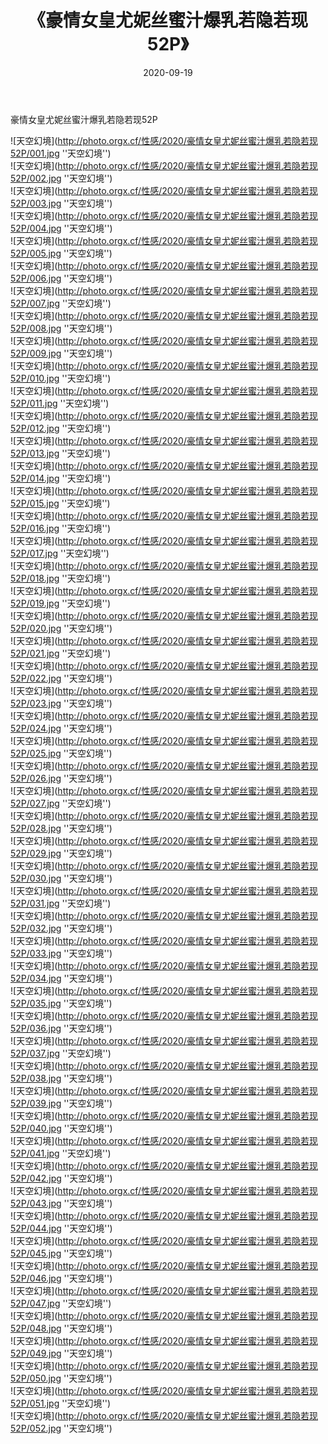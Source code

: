 ﻿---
layout: post
title:  《豪情女皇尤妮丝蜜汁爆乳若隐若现52P》
date:   2020-09-19
img: http://photo.orgx.cf/性感/2020/豪情女皇尤妮丝蜜汁爆乳若隐若现52P/000.jpg
tags: [美女, 性感, 泳衣]
---

豪情女皇尤妮丝蜜汁爆乳若隐若现52P



![天空幻境](http://photo.orgx.cf/性感/2020/豪情女皇尤妮丝蜜汁爆乳若隐若现52P/001.jpg ''天空幻境'') <br>
![天空幻境](http://photo.orgx.cf/性感/2020/豪情女皇尤妮丝蜜汁爆乳若隐若现52P/002.jpg ''天空幻境'') <br>
![天空幻境](http://photo.orgx.cf/性感/2020/豪情女皇尤妮丝蜜汁爆乳若隐若现52P/003.jpg ''天空幻境'') <br>
![天空幻境](http://photo.orgx.cf/性感/2020/豪情女皇尤妮丝蜜汁爆乳若隐若现52P/004.jpg ''天空幻境'') <br>
![天空幻境](http://photo.orgx.cf/性感/2020/豪情女皇尤妮丝蜜汁爆乳若隐若现52P/005.jpg ''天空幻境'') <br>
![天空幻境](http://photo.orgx.cf/性感/2020/豪情女皇尤妮丝蜜汁爆乳若隐若现52P/006.jpg ''天空幻境'') <br>
![天空幻境](http://photo.orgx.cf/性感/2020/豪情女皇尤妮丝蜜汁爆乳若隐若现52P/007.jpg ''天空幻境'') <br>
![天空幻境](http://photo.orgx.cf/性感/2020/豪情女皇尤妮丝蜜汁爆乳若隐若现52P/008.jpg ''天空幻境'') <br>
![天空幻境](http://photo.orgx.cf/性感/2020/豪情女皇尤妮丝蜜汁爆乳若隐若现52P/009.jpg ''天空幻境'') <br>
![天空幻境](http://photo.orgx.cf/性感/2020/豪情女皇尤妮丝蜜汁爆乳若隐若现52P/010.jpg ''天空幻境'') <br>
![天空幻境](http://photo.orgx.cf/性感/2020/豪情女皇尤妮丝蜜汁爆乳若隐若现52P/011.jpg ''天空幻境'') <br>
![天空幻境](http://photo.orgx.cf/性感/2020/豪情女皇尤妮丝蜜汁爆乳若隐若现52P/012.jpg ''天空幻境'') <br>
![天空幻境](http://photo.orgx.cf/性感/2020/豪情女皇尤妮丝蜜汁爆乳若隐若现52P/013.jpg ''天空幻境'') <br>
![天空幻境](http://photo.orgx.cf/性感/2020/豪情女皇尤妮丝蜜汁爆乳若隐若现52P/014.jpg ''天空幻境'') <br>
![天空幻境](http://photo.orgx.cf/性感/2020/豪情女皇尤妮丝蜜汁爆乳若隐若现52P/015.jpg ''天空幻境'') <br>
![天空幻境](http://photo.orgx.cf/性感/2020/豪情女皇尤妮丝蜜汁爆乳若隐若现52P/016.jpg ''天空幻境'') <br>
![天空幻境](http://photo.orgx.cf/性感/2020/豪情女皇尤妮丝蜜汁爆乳若隐若现52P/017.jpg ''天空幻境'') <br>
![天空幻境](http://photo.orgx.cf/性感/2020/豪情女皇尤妮丝蜜汁爆乳若隐若现52P/018.jpg ''天空幻境'') <br>
![天空幻境](http://photo.orgx.cf/性感/2020/豪情女皇尤妮丝蜜汁爆乳若隐若现52P/019.jpg ''天空幻境'') <br>
![天空幻境](http://photo.orgx.cf/性感/2020/豪情女皇尤妮丝蜜汁爆乳若隐若现52P/020.jpg ''天空幻境'') <br>
![天空幻境](http://photo.orgx.cf/性感/2020/豪情女皇尤妮丝蜜汁爆乳若隐若现52P/021.jpg ''天空幻境'') <br>
![天空幻境](http://photo.orgx.cf/性感/2020/豪情女皇尤妮丝蜜汁爆乳若隐若现52P/022.jpg ''天空幻境'') <br>
![天空幻境](http://photo.orgx.cf/性感/2020/豪情女皇尤妮丝蜜汁爆乳若隐若现52P/023.jpg ''天空幻境'') <br>
![天空幻境](http://photo.orgx.cf/性感/2020/豪情女皇尤妮丝蜜汁爆乳若隐若现52P/024.jpg ''天空幻境'') <br>
![天空幻境](http://photo.orgx.cf/性感/2020/豪情女皇尤妮丝蜜汁爆乳若隐若现52P/025.jpg ''天空幻境'') <br>
![天空幻境](http://photo.orgx.cf/性感/2020/豪情女皇尤妮丝蜜汁爆乳若隐若现52P/026.jpg ''天空幻境'') <br>
![天空幻境](http://photo.orgx.cf/性感/2020/豪情女皇尤妮丝蜜汁爆乳若隐若现52P/027.jpg ''天空幻境'') <br>
![天空幻境](http://photo.orgx.cf/性感/2020/豪情女皇尤妮丝蜜汁爆乳若隐若现52P/028.jpg ''天空幻境'') <br>
![天空幻境](http://photo.orgx.cf/性感/2020/豪情女皇尤妮丝蜜汁爆乳若隐若现52P/029.jpg ''天空幻境'') <br>
![天空幻境](http://photo.orgx.cf/性感/2020/豪情女皇尤妮丝蜜汁爆乳若隐若现52P/030.jpg ''天空幻境'') <br>
![天空幻境](http://photo.orgx.cf/性感/2020/豪情女皇尤妮丝蜜汁爆乳若隐若现52P/031.jpg ''天空幻境'') <br>
![天空幻境](http://photo.orgx.cf/性感/2020/豪情女皇尤妮丝蜜汁爆乳若隐若现52P/032.jpg ''天空幻境'') <br>
![天空幻境](http://photo.orgx.cf/性感/2020/豪情女皇尤妮丝蜜汁爆乳若隐若现52P/033.jpg ''天空幻境'') <br>
![天空幻境](http://photo.orgx.cf/性感/2020/豪情女皇尤妮丝蜜汁爆乳若隐若现52P/034.jpg ''天空幻境'') <br>
![天空幻境](http://photo.orgx.cf/性感/2020/豪情女皇尤妮丝蜜汁爆乳若隐若现52P/035.jpg ''天空幻境'') <br>
![天空幻境](http://photo.orgx.cf/性感/2020/豪情女皇尤妮丝蜜汁爆乳若隐若现52P/036.jpg ''天空幻境'') <br>
![天空幻境](http://photo.orgx.cf/性感/2020/豪情女皇尤妮丝蜜汁爆乳若隐若现52P/037.jpg ''天空幻境'') <br>
![天空幻境](http://photo.orgx.cf/性感/2020/豪情女皇尤妮丝蜜汁爆乳若隐若现52P/038.jpg ''天空幻境'') <br>
![天空幻境](http://photo.orgx.cf/性感/2020/豪情女皇尤妮丝蜜汁爆乳若隐若现52P/039.jpg ''天空幻境'') <br>
![天空幻境](http://photo.orgx.cf/性感/2020/豪情女皇尤妮丝蜜汁爆乳若隐若现52P/040.jpg ''天空幻境'') <br>
![天空幻境](http://photo.orgx.cf/性感/2020/豪情女皇尤妮丝蜜汁爆乳若隐若现52P/041.jpg ''天空幻境'') <br>
![天空幻境](http://photo.orgx.cf/性感/2020/豪情女皇尤妮丝蜜汁爆乳若隐若现52P/042.jpg ''天空幻境'') <br>
![天空幻境](http://photo.orgx.cf/性感/2020/豪情女皇尤妮丝蜜汁爆乳若隐若现52P/043.jpg ''天空幻境'') <br>
![天空幻境](http://photo.orgx.cf/性感/2020/豪情女皇尤妮丝蜜汁爆乳若隐若现52P/044.jpg ''天空幻境'') <br>
![天空幻境](http://photo.orgx.cf/性感/2020/豪情女皇尤妮丝蜜汁爆乳若隐若现52P/045.jpg ''天空幻境'') <br>
![天空幻境](http://photo.orgx.cf/性感/2020/豪情女皇尤妮丝蜜汁爆乳若隐若现52P/046.jpg ''天空幻境'') <br>
![天空幻境](http://photo.orgx.cf/性感/2020/豪情女皇尤妮丝蜜汁爆乳若隐若现52P/047.jpg ''天空幻境'') <br>
![天空幻境](http://photo.orgx.cf/性感/2020/豪情女皇尤妮丝蜜汁爆乳若隐若现52P/048.jpg ''天空幻境'') <br>
![天空幻境](http://photo.orgx.cf/性感/2020/豪情女皇尤妮丝蜜汁爆乳若隐若现52P/049.jpg ''天空幻境'') <br>
![天空幻境](http://photo.orgx.cf/性感/2020/豪情女皇尤妮丝蜜汁爆乳若隐若现52P/050.jpg ''天空幻境'') <br>
![天空幻境](http://photo.orgx.cf/性感/2020/豪情女皇尤妮丝蜜汁爆乳若隐若现52P/051.jpg ''天空幻境'') <br>
![天空幻境](http://photo.orgx.cf/性感/2020/豪情女皇尤妮丝蜜汁爆乳若隐若现52P/052.jpg ''天空幻境'') <br>